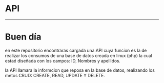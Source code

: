 # API 
______________________________________________________________________________
# Buen día
en este repositorio encontraras cargada una API cuya funcion es la de realizar los consumos 
de una base de datos creada en linux (php) la cual estad diseñada con los campos:
ID, Nombres y apellidos. 

la API llamara la informcion que reposa en la base de datos, realizando los metos CRUD: CREATE, READ, UPDATE Y DELETE. 
